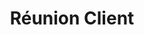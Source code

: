 ---
id: '2'
title: 'Réunion Client'
context: Vous avez une réunion importante avec un client français pour discuter d'un nouveau projet.
difficulty: 'intermediate'
dialogues:
  - id: 'd1'
    speaker: 'Client'
    language: french
    text: "Pouvez-vous nous parler de votre approche pour ce projet?"
    translation: "Can you tell us about your approach for this project?"
    options:
      - id: 'o1'
        text: "Bien sûr. Notre approche se concentre sur trois aspects principaux: la qualité, l'innovation et la communication régulière avec votre équipe."
        translation: "Of course. Our approach focuses on three main aspects: quality, innovation, and regular communication with your team."
        isCorrect: true
        feedback: "Excellente réponse structurée et professionnelle."
      - id: 'o2'
        text: "On va faire de notre mieux."
        translation: "We'll do our best."
        isCorrect: false
        feedback: "Trop simple et peu professionnel. Donnez plus de détails sur votre approche."

  - id: 'd2'
    speaker: 'Vous'
    language: french
    text: "Avez-vous des attentes spécifiques concernant les délais du projet?"
    translation: "Do you have any specific expectations regarding the project timelines?"
    options:
      - id: 'o2'
        text: "Nous allons essayer de respecter les délais."
        translation: "We will try to meet the deadlines."
        isCorrect: false
        feedback: "Trop vague. Soyez plus précis sur les délais."
      - id: 'o1'
        text: "Oui, nous aimerions que le projet soit terminé d'ici six mois."
        translation: "Yes, we would like the project to be completed within six months."
        isCorrect: true
        feedback: "Bonne question pour clarifier les attentes."

  - id: 'd3'
    speaker: 'Client'
    language: french
    text: "Comment allez-vous gérer les imprévus qui pourraient survenir pendant le projet?"
    translation: "How will you handle unforeseen issues that may arise during the project?"
    options:
      - id: 'o2'
        text: "On verra bien quand ça arrivera."
        translation: "We'll see when it happens."
        isCorrect: false
        feedback: "Manque de préparation. Montrez que vous êtes proactif."
      - id: 'o1'
        text: "Nous avons un plan de gestion des risques en place et nous communiquerons rapidement tout problème à votre équipe."
        translation: "We have a risk management plan in place and will promptly communicate any issues to your team."
        isCorrect: true
        feedback: "Réponse très professionnelle et rassurante."

  - id: 'd4'
    speaker: 'Vous'
    language: french
    text: "Quels sont les principaux défis que vous avez rencontrés dans vos projets précédents?"
    translation: "What are the main challenges you have faced in your previous projects?"
    options:
      - id: 'o1'
        text: "La gestion des ressources et la communication entre les équipes étaient souvent difficiles."
        translation: "Resource management and communication between teams were often challenging."
        isCorrect: true
        feedback: "Bonne question pour comprendre le contexte du client."
      - id: 'o2'
        text: "On a eu quelques problèmes, mais c'est normal dans tout projet."
        translation: "We had some issues, but that's normal in any project."
        isCorrect: false
        feedback: "Trop général. Essayez d'obtenir des informations spécifiques."

  - id: 'd5'
    speaker: 'Client'
    language: french
    text: "Comment comptez-vous assurer la qualité tout au long du projet?"
    translation: "How do you plan to ensure quality throughout the project?"
    options:
      - id: 'o1'
        text: "Nous effectuerons des contrôles qualité réguliers et impliquerons votre équipe dans le processus d'évaluation."
        translation: "We will conduct regular quality checks and involve your team in the evaluation process."
        isCorrect: true
        feedback: "Excellente réponse qui montre votre engagement envers la qualité."
      - id: 'o2'
        text: "Nous avons une bonne équipe, donc ça devrait aller."
        translation: "We have a good team, so it should be fine."
        isCorrect: false
        feedback: "Trop vague. Démontrez une approche systématique pour assurer la qualité."


---